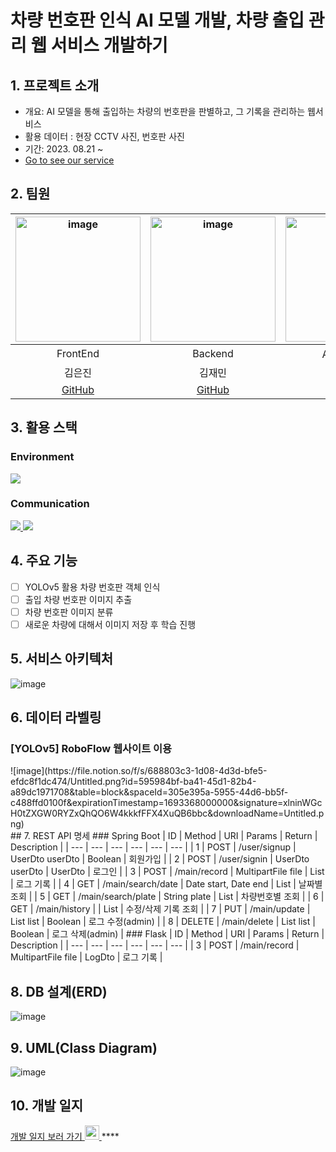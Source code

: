 # 차량 번호판 인식 AI 모델 개발, 차량 출입 관리 웹 서비스 개발하기

## 1. 프로젝트 소개 
- 개요: AI 모델을 통해 출입하는 차량의 번호판을 판별하고, 그 기록을 관리하는 웹서비스
- 활용 데이터 : 현장 CCTV 사진, 번호판 사진
- 기간: 2023. 08.21 ~ 
- [Go to see our service](https://jaemin1130.github.io/MiniProject_MealNote/)

## 2. 팀원 
|<img width="200" alt="image" src="https://avatars.githubusercontent.com/u/129818813?v=4">|<img width="200" alt="image" src="https://avatars.githubusercontent.com/u/98063854?v=4">|<img width="200" alt="image" src="https://avatars.githubusercontent.com/u/70638717?v=4">|<img width="200" alt="image" src="https://avatars.githubusercontent.com/u/86204430?v=4">|
| :---------------------------------: | :-----------------------------------:| :---------------------------------: | :-----------------------------------:|
|                FrontEnd           |           Backend                       |              AI 모델 개발         |           AI 모델 개발                |       
|             김은진            |          김재민            |                          김민범                  |          최호진                      |      
|[GitHub](https://github.com/EUNJIN6131)|[GitHub](https://github.com/JaeMin1130)|[GitHub](https://github.com/sou05091/)|[GitHub](https://github.com/Gansaw/)|

## 3. 활용 스택 
<h3>Environment</h3>
<div>
  <img src="https://img.shields.io/badge/vscode 1.18.1-007ACC?style=for-the-badge&logo=visualstudiocode&logoColor=white">
</div>
<h3>Communication</h3>
<div>
  <a href="https://shrub-snap-550.notion.site/6e3827cac0a846c393106e0dfec6ac6e?v=c805bf85a004454695cc77a7968262b5&pvs=4"><img src="https://img.shields.io/badge/notion-000000?style=for-the-badge&logo=notion&logoColor=white"> </a>
    <a href="https://github.com/EUNJIN6131/MiniProject_LicensePlate"><img src="https://img.shields.io/badge/github-181717?style=for-the-badge&logo=github&logoColor=white"></a>
</div>

## 4. 주요 기능 
- [ ] YOLOv5 활용 차량 번호판 객체 인식
- [ ] 출입 차량 번호판 이미지 추출
- [ ] 차량 번호판 이미지 분류
- [ ] 새로운 차량에 대해서 이미지 저장 후 학습 진행

## 5. 서비스 아키텍처
![image](https://file.notion.so/f/s/b1f81bed-4a33-426d-8f3c-85a73c8aa7f9/Untitled.png?id=3b1e2af4-ea4b-4f7a-ba89-b32098c778d0&table=block&spaceId=305e395a-5955-44d6-bb5f-c488ffd0100f&expirationTimestamp=1693324800000&signature=XY71KiivZQHGlN8Muvvvrn_yvKrbZ7PYf68mO5zJyf8&downloadName=Untitled.png)

## 6. 데이터 라벨링
<h3>[YOLOv5] RoboFlow 웹사이트 이용</h3>
<div>
![image](https://file.notion.so/f/s/688803c3-1d08-4d3d-bfe5-efdc8f1dc474/Untitled.png?id=595984bf-ba41-45d1-82b4-a89dc1971708&table=block&spaceId=305e395a-5955-44d6-bb5f-c488ffd0100f&expirationTimestamp=1693368000000&signature=xlninWGcH0tZXGW0RYZxQhQO6W4kkkfFFX4XuQB6bbc&downloadName=Untitled.png)
</div>
## 7. REST API 명세 
### Spring Boot
| ID | Method | URI | Params | Return | Description |
| --- | --- | --- | --- | --- | --- |
| 1 | POST  | /user/signup | UserDto userDto | Boolean | 회원가입 |
| 2 | POST | /user/signin | UserDto userDto | UserDto | 로그인 |
| 3 | POST | /main/record | MultipartFile file | List<LogDto> | 로그 기록 |
| 4 | GET | /main/search/date | Date start, Date end | List<LogDto> | 날짜별 조회 |
| 5 | GET | /main/search/plate | String plate | List<LogDto> | 차량번호별 조회 |
| 6 | GET | /main/history |  | List<HistoryDto> | 수정/삭제 기록 조회 |
| 7 | PUT | /main/update | List<LogDto> list | Boolean | 로그 수정(admin) |
| 8 | DELETE              | /main/delete | List<LogDto> list | Boolean | 로그 삭제(admin) |
### Flask
| ID | Method | URI | Params | Return | Description |
| --- | --- | --- | --- | --- | --- |
| 3 | POST | /main/record | MultipartFile file | LogDto | 로그 기록 |

## 8. DB 설계(ERD)
![image](https://file.notion.so/f/s/e271867a-0cd4-49ef-be39-63172df6294c/ERD.drawio.png?id=61525a4a-4485-4740-a298-4363ba287a90&table=block&spaceId=305e395a-5955-44d6-bb5f-c488ffd0100f&expirationTimestamp=1693324800000&signature=4J4ElumGHr7EwvYpICvitrmIB4XqsBi34XuyeayQ8a8&downloadName=ERD.drawio.png)

## 9. UML(Class Diagram)
![image](https://file.notion.so/f/s/43427bf7-09e1-4d3f-b619-cda48425081a/UML.drawio.png?id=e973859d-96bf-4923-940f-9ea25125f100&table=block&spaceId=305e395a-5955-44d6-bb5f-c488ffd0100f&expirationTimestamp=1693324800000&signature=jpO8mIdR9OoJ9W8IJIwM6Lumy7_ygjSoBLvHTa-t67g&downloadName=UML.drawio.png)
## 10. 개발 일지 
<a href="https://shrub-snap-550.notion.site/CRUD-566be659b7bf4693a6515f408cf2f1d9?pvs=4">개발 일지 보러 가기  <img width="23" src="https://upload.wikimedia.org/wikipedia/commons/e/e9/Notion-logo.svg"> </a>****
